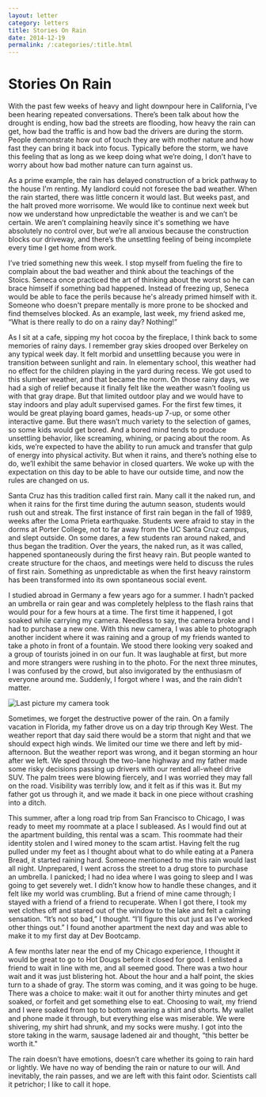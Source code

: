 ```yaml
---
layout: letter
category: letters
title: Stories On Rain
date: 2014-12-19
permalink: /:categories/:title.html
---
```


# Stories On Rain
With the past few weeks of heavy and light downpour here in California, I’ve been hearing repeated conversations. There’s been talk about how the drought is ending, how bad the streets are flooding, how heavy the rain can get, how bad the traffic is and how bad the drivers are during the storm. People demonstrate how out of touch they are with mother nature and how fast they can bring it back into focus. Typically before the storm, we have this feeling that as long as we keep doing what we’re doing, I don’t have to worry about how bad mother nature can turn against us.

As a prime example, the rain has delayed construction of a brick pathway to the house I'm renting. My landlord could not foresee the bad weather. When the rain started, there was little concern it would last. But weeks past, and the halt proved more worrisome. We would like to continue next week but now we understand how unpredictable the weather is and we can’t be certain. We aren’t complaining heavily since it's something we have absolutely no control over, but we’re all anxious because the construction blocks our driveway, and there’s the unsettling feeling of being incomplete every time I get home from work.

I’ve tried something new this week. I stop myself from fueling the fire to complain about the bad weather and think about the teachings of the Stoics. Seneca once practiced the art of thinking about the worst so he can brace himself if something bad happened. Instead of freezing up, Seneca would be able to face the perils because he's already primed himself with it. Someone who doesn't prepare mentally is more prone to be shocked and find themselves blocked. As an example, last week, my friend asked me, “What is there really to do on a rainy day? Nothing!”

As I sit at a cafe, sipping my hot cocoa by the fireplace, I think back to some memories of rainy days. I remember gray skies drooped over Berkeley on any typical week day. It felt morbid and unsettling because you were in transition between sunlight and rain. In elementary school, this weather had no effect for the children playing in the yard during recess. We got used to this slumber weather, and that became the norm. On those rainy days, we had a sigh of relief because it finally felt like the weather wasn’t fooling us with that gray drape. But that limited outdoor play and we would have to stay indoors and play adult supervised games. For the first few times, it would be great playing board games, heads-up 7-up, or some other interactive game. But there wasn’t much variety to the selection of games, so some kids would get bored. And a bored mind tends to produce unsettling behavior, like screaming, whining, or pacing about the room. As kids, we’re expected to have the ability to run amuck and transfer that gulp of energy into physical activity. But when it rains, and there’s nothing else to do, we’ll exhibit the same behavior in closed quarters. We woke up with the expectation on this day to be able to have our outside time, and now the rules are changed on us.

Santa Cruz has this tradition called first rain. Many call it the naked run, and when it rains for the first time during the autumn season, students would rush out and streak. The first instance of first rain began in the fall of 1989, weeks after the Loma Prieta earthquake. Students were afraid to stay in the dorms at Porter College, not to far away from the UC Santa Cruz campus, and slept outside. On some dares, a few students ran around naked, and thus began the tradition. Over the years, the naked run, as it was called, happened spontaneously during the first heavy rain. But people wanted to create structure for the chaos, and meetings were held to discuss the rules of first rain. Something as unpredictable as when the first heavy rainstorm has been transformed into its own spontaneous social event.

I studied abroad in Germany a few years ago for a summer. I hadn’t packed an umbrella or rain gear and was completely helpless to the flash rains that would pour for a few hours at a time. The first time it happened, I got soaked while carrying my camera. Needless to say, the camera broke and I had to purchase a new one. With this new camera, I was able to photograph another incident where it was raining and a group of my friends wanted to take a photo in front of a fountain. We stood there looking very soaked and a group of tourists joined in on our fun. It was laughable at first, but more and more strangers were rushing in to the photo. For the next three minutes, I was confused by the crowd, but also invigorated by the enthusiasm of everyone around me. Suddenly, I forgot where I was, and the rain didn’t matter.

![Last picture my camera took](http://gallery.tinyletterapp.com/b7acb1dd09358f1ed19f16a562a005fc08d42511/images/bf5bbd79-3a10-4094-931f-ae50b84e164e.jpg)

Sometimes, we forget the destructive power of the rain. On a family vacation in Florida, my father drove us on a day trip through Key West. The weather report that day said there would be a storm that night and that we should expect high winds. We limited our time we there and left by mid-afternoon. But the weather report was wrong, and it began storming an hour after we left. We sped through the two-lane highway and my father made some risky decisions passing up drivers with our rented all-wheel drive SUV. The palm trees were blowing fiercely, and I was worried they may fall on the road. Visibility was terribly low, and it felt as if this was it. But my father got us through it, and we made it back in one piece without crashing into a ditch.

This summer, after a long road trip from San Francisco to Chicago, I was ready to meet my roommate at a place I subleased. As I would find out at the apartment building, this rental was a scam. This roommate had their identity stolen and I wired money to the scam artist. Having felt the rug pulled under my feet as I thought about what to do while eating at a Panera Bread, it started raining hard. Someone mentioned to me this rain would last all night. Unprepared, I went across the street to a drug store to purchase an umbrella. I panicked; I had no idea where I was going to sleep and I was going to get severely wet. I didn’t know how to handle these changes, and it felt like my world was crumbling. But a friend of mine came through; I stayed with a friend of a friend to recuperate. When I got there, I took my wet clothes off and stared out of the window to the lake and felt a calming sensation. “It’s not so bad,” I thought. “I’ll figure this out just as I’ve worked other things out.” I found another apartment the next day and was able to make it to my first day at Dev Bootcamp.

A few months later near the end of my Chicago experience, I thought it would be great to go to Hot Dougs before it closed for good. I enlisted a friend to wait in line with me, and all seemed good. There was a two hour wait and it was just blistering hot. About the hour and a half point, the skies turn to a shade of gray. The storm was coming, and it was going to be huge. There was a choice to make: wait it out for another thirty minutes and get soaked, or forfeit and get something else to eat. Choosing to wait, my friend and I were soaked from top to bottom wearing a shirt and shorts. My wallet and phone made it through, but everything else was miserable. We were shivering, my shirt had shrunk, and my socks were mushy. I got into the store taking in the warm, sausage ladened air and thought, “this better be worth it."

The rain doesn’t have emotions, doesn’t care whether its going to rain hard or lightly. We have no way of bending the rain or nature to our will. And inevitably, the rain passes, and we are left with this faint odor. Scientists call it petrichor; I like to call it hope.
